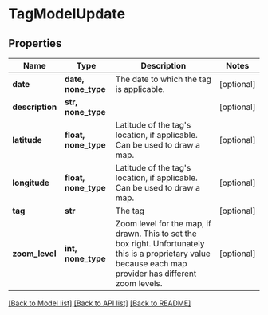 # TagModelUpdate


## Properties
Name | Type | Description | Notes
------------ | ------------- | ------------- | -------------
**date** | **date, none_type** | The date to which the tag is applicable. | [optional] 
**description** | **str, none_type** |  | [optional] 
**latitude** | **float, none_type** | Latitude of the tag&#39;s location, if applicable. Can be used to draw a map. | [optional] 
**longitude** | **float, none_type** | Latitude of the tag&#39;s location, if applicable. Can be used to draw a map. | [optional] 
**tag** | **str** | The tag | [optional] 
**zoom_level** | **int, none_type** | Zoom level for the map, if drawn. This to set the box right. Unfortunately this is a proprietary value because each map provider has different zoom levels. | [optional] 

[[Back to Model list]](../README.md#documentation-for-models) [[Back to API list]](../README.md#documentation-for-api-endpoints) [[Back to README]](../README.md)


